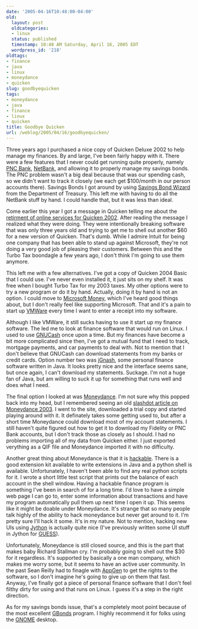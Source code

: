 ```yaml
---
date: '2005-04-16T10:48:00-04:00'
old:
  layout: post
  oldcategories:
  - linux
  status: published
  timestamp: 10:48 AM Saturday, April 16, 2005 EDT
  wordpress_id: '218'
oldtags:
- finance
- java
- linux
- moneydance
- quicken
slug: goodbyequicken
tags:
- moneydance
- java
- finance
- linux
- quicken
title: Goodbye Quicken
url: /weblog/2005/04/16/goodbyequicken/
---
```


Three years ago I purchased a nice copy of Quicken Deluxe 2002 to help manage my finances.  By and large, I've been fairly happy with it.  There were a few features that I never could get running quite properly, namely [PNC Bank](http://www.pncbank.com/), [NetBank](http://www.netbank/), and allowing it to properly manage my savings bonds.  The PNC problem wasn't a big deal because that was our spending cash, so we didn't want to track it closely (we each get $100/month in our person accounts there). Savings Bonds I got around by using [Savings Bond Wizard](http://www.publicdebt.treas.gov/sav/savwizar.htm) from the Department of Treasury.  This left me with having to do all the NetBank stuff by hand. I could handle that, but it was less than ideal.

Come earlier this year I got a message in Quicken telling me about the [retirment of online services for Quicken 2002](http://web.intuit.com/support/quicken/sunset/).  After reading the message I realized what they were doing.  They were intentionally breaking software that was only three years old and trying to get me to shell out another $60 for a new version of Quicken.  That's dumb.  While I admire Intuit for being one company that has been able to stand up against Microsoft, they're not doing a very good job of pleasing their customers. Between this and the Turbo Tax boondagle a few years ago, I don't think I'm going to use them anymore.

This left me with a few alternatives.  I've got a copy of Quicken 2004 Basic that I could use.  I've never even installed it, it just sits on my shelf.  It was free when I bought Turbo Tax for my 2003 taxes.  My other options were to try a new program or do it by hand.  Actually, doing it by hand is not an option.  I could move to [Microsoft Money](http://www.microsoft.com/money/default.mspx), which I've heard good things about, but I don't really feel like supporting Microsoft.  That and it's a pain to start up [VMWare](http://www.vmware.com/) every time I want to enter a receipt into my software.

Although I like VMWare, it still sucks having to use it start up my finance software.  The led me to look at finance software that would run on Linux.  I used to use [GNUCash](http://www.gnucash.org/) once upon a time.  But my finances have become a bit more complicated since then, I've got a mutual fund that I need to track, mortgage payments, and car payments to deal with.  Not to mention that I don't believe that GNUCash can download statements from my banks or credit cards. Option number two was [jGnash](http://jgnash.sourceforge.net/), some personal finance software written in Java.  It looks pretty nice and the interface seems sane, but once again, I can't download my statements.  Suckage.  I'm not a huge fan of Java, but am willing to suck it up for something that runs well and does what I need.

The final option I looked at was [Moneydance](http://www.moneydance.com/).  I'm not sure why this popped back into my head, but I remembered seeing an old [slashdot article on Moneydance 2003](http://slashdot.org/articles/03/03/28/1811250.shtml?tid=185).  I went to the site, downloaded a trial copy and started playing around with it.  It definately takes some getting used to, but after a short time Moneydance could download most of my account statements. I still haven't quite figured out how to get it to download my Fidelity or PNC Bank accounts, but I don't track those as closely as I should.  I had no problems importing all of my data from Quicken either.  I just exported  verything as a QIF file and Moneydance imported it with no difficulty.

Another great thing about Moneydance is that it is [hackable](http://moneydance.com/developer.shtml).  There is a good extension kit available to write extensions in Java and a python shell is available.  Unfortunately, I haven't been able to find any real python scripts for it.  I wrote a short little test script that prints out the balance of each account in the shell window.  Having a hackable finance program is something I've been in search of for a long time.  I'd love to have a simple web page I can go to, enter some information about transactions and have my program automatically pull them up next time I open it up.  This seems like it might be doable under Moneydance.  It's strange that so many people talk highly of the ability to hack moneydance but never get around to it.  I'm pretty sure I'll hack it some.  It's in my nature.  Not to mention, hacking new UIs using [Jython](http://www.jython.org/) is actually quite nice (I've previously written some UI stuff in Jython for [GUESS](http://www.hpl.hp.com/research/idl/projects/graphs/guess.html)).

Unfortunately, Moneydance is still closed source, and this is the part that makes baby Richard Stallman cry.  I'm probably going to shell out the $30 for it regardless.  It's supported by basically a one man company, which makes me worry some, but it seems to have an active user community.  In the past Sean Reilly had to finagle with [AppGen](http://www.appgen.com/) to get the rights to the software, so I don't imagine he's going to give up on them that fast.  Anyway, I've finally got a piece of personal finance software that I don't feel filthy dirty for using and that runs on Linux.  I guess it's a step in the right direction.

As for my savings bonds issue, that's a completely moot point because of the most excellent [GBonds](http://gbonds.sf.net/) program.  I highly recommend it for folks using the [GNOME](http://www.gnome.org/) desktop.